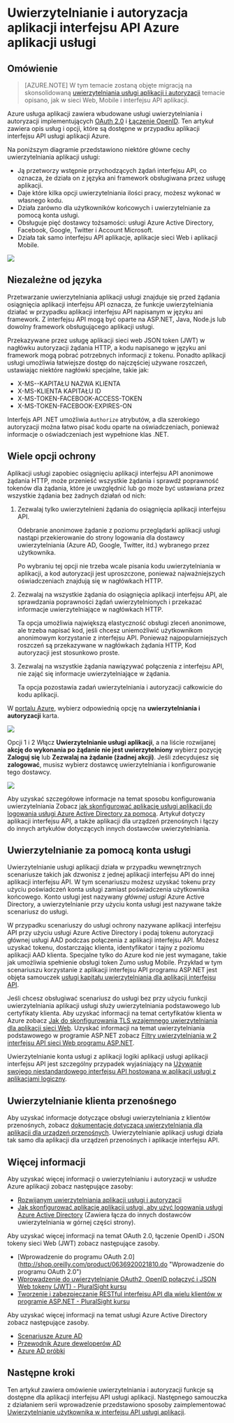 <properties
    pageTitle="Uwierzytelniania i autoryzacji dla aplikacji interfejsu API usługi aplikacji Azure | Microsoft Azure"
    description="Informacje na temat usługi uwierzytelniania i autoryzacji Azure aplikacji usługi znajdują się w przypadku aplikacji interfejsu API."
    services="app-service\api"
    documentationCenter=".net"
    authors="tdykstra"
    manager="wpickett"
    editor=""/>

<tags
    ms.service="app-service-api"
    ms.workload="na"
    ms.tgt_pltfrm="na"
    ms.devlang="na"
    ms.topic="article"
    ms.date="05/23/2016"
    ms.author="rachelap"/>

# <a name="authentication-and-authorization-for-api-apps-in-azure-app-service"></a>Uwierzytelnianie i autoryzacja aplikacji interfejsu API Azure aplikacji usługi

## <a name="overview"></a>Omówienie 

> [AZURE.NOTE] W tym temacie zostaną objęte migracją na skonsolidowaną [uwierzytelniania usługi aplikacji i autoryzacji](../app-service/app-service-authentication-overview.md) temacie opisano, jak w sieci Web, Mobile i interfejsu API aplikacji.

Azure usługa aplikacji zawiera wbudowane usługi uwierzytelniania i autoryzacji implementujących [OAuth 2.0](#oauth) i [Łączenie OpenID](#oauth). Ten artykuł zawiera opis usług i opcji, które są dostępne w przypadku aplikacji interfejsu API usługi aplikacji Azure.

Na poniższym diagramie przedstawiono niektóre główne cechy uwierzytelniania aplikacji usługi:

* Ją przetworzy wstępnie przychodzących żądań interfejsu API, co oznacza, że działa on z języka ani framework obsługiwana przez usługę aplikacji.
* Daje które kilka opcji uwierzytelniania ilości pracy, możesz wykonać w własnego kodu.
* Działa zarówno dla użytkowników końcowych i uwierzytelnianie za pomocą konta usługi. 
* Obsługuje pięć dostawcy tożsamości: usługi Azure Active Directory, Facebook, Google, Twitter i Account Microsoft.
* Działa tak samo interfejsu API aplikacje, aplikacje sieci Web i aplikacji Mobile.

![](./media/app-service-api-authentication/api-apps-overview.png)

## <a name="language-agnostic"></a>Niezależne od języka

Przetwarzanie uwierzytelniania aplikacji usługi znajduje się przed żądania osiągnięcia aplikacji interfejsu API oznacza, że funkcje uwierzytelniania działać w przypadku aplikacji interfejsu API napisanym w języku ani framework.  Z interfejsu API mogą być oparte na ASP.NET, Java, Node.js lub dowolny framework obsługującego aplikacji usługi.

Przekazywane przez usługę aplikacji sieci web JSON token (JWT) w nagłówku autoryzacji żądania HTTP, a kodu napisanego w języku ani framework mogą pobrać potrzebnych informacji z tokenu. Ponadto aplikacji usługi umożliwia łatwiejsze dostęp do najczęściej używane roszczeń, ustawiając niektóre nagłówki specjalne, takie jak:

* X-MS--KAPITAŁU NAZWA KLIENTA
* X-MS-KLIENTA KAPITAŁU ID
* X-MS-TOKEN-FACEBOOK-ACCESS-TOKEN
* X-MS-TOKEN-FACEBOOK-EXPIRES-ON
 
Interfejs API .NET umożliwia `Authorize` atrybutów, a dla szerokiego autoryzacji można łatwo pisać kodu oparte na oświadczeniach, ponieważ informacje o oświadczeniach jest wypełnione klas .NET.

## <a name="multiple-protection-options"></a>Wiele opcji ochrony

Aplikacji usługi zapobiec osiągnięciu aplikacji interfejsu API anonimowe żądania HTTP, może przenieść wszystkie żądania i sprawdź poprawność tokenów dla żądania, które je uwzględnić lub go może być ustawiana przez wszystkie żądania bez żadnych działań od nich:

1. Zezwalaj tylko uwierzytelnieni żądania do osiągnięcia aplikacji interfejsu API.

    Odebranie anonimowe żądanie z poziomu przeglądarki aplikacji usługi nastąpi przekierowanie do strony logowania dla dostawcy uwierzytelniania (Azure AD, Google, Twitter, itd.) wybranego przez użytkownika. 

    Po wybraniu tej opcji nie trzeba wcale pisania kodu uwierzytelniania w aplikacji, a kod autoryzacji jest uproszczone, ponieważ najważniejszych oświadczeniach znajdują się w nagłówkach HTTP.

2. Zezwalaj na wszystkie żądania do osiągnięcia aplikacji interfejsu API, ale sprawdzania poprawności żądań uwierzytelnionych i przekazać informacje uwierzytelniające w nagłówkach HTTP.

    Ta opcja umożliwia największą elastyczność obsługi zleceń anonimowe, ale trzeba napisać kod, jeśli chcesz uniemożliwić użytkownikom anonimowym korzystanie z interfejsu API. Ponieważ najpopularniejszych roszczeń są przekazywane w nagłówkach żądania HTTP, Kod autoryzacji jest stosunkowo proste.
    
3. Zezwalaj na wszystkie żądania nawiązywać połączenia z interfejsu API, nie zająć się informacje uwierzytelniające w żądania.

    Ta opcja pozostawia zadań uwierzytelniania i autoryzacji całkowicie do kodu aplikacji.

W [portalu Azure](https://portal.azure.com/), wybierz odpowiednią opcję na **uwierzytelniania i autoryzacji** karta.

![](./media/app-service-api-authentication/authblade.png)

Opcji 1 i 2 Włącz **Uwierzytelnianie usługi aplikacji**, a na liście rozwijanej **akcję do wykonania po żądanie nie jest uwierzytelniony** wybierz pozycję **Zaloguj się** lub **Zezwalaj na żądanie (żadnej akcji)**.  Jeśli zdecydujesz się **zalogować**, musisz wybierz dostawcę uwierzytelniania i konfigurowanie tego dostawcy.

![](./media/app-service-api-authentication/actiontotake.png)

Aby uzyskać szczegółowe informacje na temat sposobu konfigurowania uwierzytelniania Zobacz [jak skonfigurować aplikację usługi aplikacji do logowania usługi Azure Active Directory za pomocą](../app-service-mobile/app-service-mobile-how-to-configure-active-directory-authentication.md). Artykuł dotyczy aplikacji interfejsu API, a także aplikacji dla urządzeń przenośnych i łączy do innych artykułów dotyczących innych dostawców uwierzytelniania.
 
## <a id="internal"></a>Uwierzytelnianie za pomocą konta usługi

Uwierzytelnianie usługi aplikacji działa w przypadku wewnętrznych scenariusze takich jak dzwonisz z jednej aplikacji interfejsu API do innej aplikacji interfejsu API. W tym scenariuszu możesz uzyskać tokenu przy użyciu poświadczeń konta usługi zamiast poświadczenia użytkownika końcowego. Konto usługi jest nazywany *głównej usługi* Azure Active Directory, a uwierzytelnianie przy użyciu konta usługi jest nazywane także scenariusz do usługi. 

W przypadku scenariuszy do usługi ochrony nazywane aplikacji interfejsu API przy użyciu usługi Azure Active Directory i podaj tokenu autoryzacji głównej usługi AAD podczas połączenia z aplikacji interfejsu API. Możesz uzyskać tokenu, dostarczając klienta, identyfikator i tajny z poziomu aplikacji AAD klienta. Specjalne tylko do Azure kod nie jest wymagane, takie jak umożliwia spełnienie obsługi token Zumo usług Mobile. Przykład w tym scenariuszu korzystanie z aplikacji interfejsu API programu ASP.NET jest objęta samouczek [usługi kapitału uwierzytelniania dla aplikacji interfejsu API](app-service-api-dotnet-service-principal-auth.md).

Jeśli chcesz obsługiwać scenariusz do usługi bez przy użyciu funkcji uwierzytelniania aplikacji usługi służy uwierzytelniania podstawowego lub certyfikaty klienta. Aby uzyskać informacji na temat certyfikatów klienta w Azure zobacz [Jak do skonfigurowania TLS wzajemnego uwierzytelniania dla aplikacji sieci Web](../app-service-web/app-service-web-configure-tls-mutual-auth.md). Uzyskać informacji na temat uwierzytelniania podstawowego w programie ASP.NET zobacz [Filtry uwierzytelniania w 2 interfejsu API sieci Web programu ASP.NET](http://www.asp.net/web-api/overview/security/authentication-filters).

Uwierzytelnianie konta usługi z aplikacji logiki aplikacji usługi aplikacji interfejsu API jest szczególny przypadek wyjaśniający na [Używanie swojego niestandardowego interfejsu API hostowana w aplikacji usługi z aplikacjami logiczny](../app-service-logic/app-service-logic-custom-hosted-api.md).

## <a name="mobile-client-authentication"></a>Uwierzytelnianie klienta przenośnego

Aby uzyskać informacje dotyczące obsługi uwierzytelniania z klientów przenośnych, zobacz [dokumentację dotyczącą uwierzytelniania dla aplikacji dla urządzeń przenośnych](../app-service-mobile/app-service-mobile-ios-get-started-users.md). Uwierzytelnianie aplikacji usługi działa tak samo dla aplikacji dla urządzeń przenośnych i aplikacje interfejsu API.
  
## <a name="more-information"></a>Więcej informacji

Aby uzyskać więcej informacji o uwierzytelnianiu i autoryzacji w usłudze Azure aplikacji zobacz następujące zasoby:

* [Rozwijanym uwierzytelniania aplikacji usługi i autoryzacji](/blog/announcing-app-service-authentication-authorization/)
* [Jak skonfigurować aplikację aplikacji usługi, aby użyć logowania usługi Azure Active Directory](../app-service-mobile/app-service-mobile-how-to-configure-active-directory-authentication.md) (Zawiera łącza do innych dostawców uwierzytelniania w górnej części strony). 

Aby uzyskać więcej informacji na temat OAuth 2.0, łączenie OpenID i JSON tokeny sieci Web (JWT) zobacz następujące zasoby.

* [Wprowadzenie do programu OAuth 2.0] (http://shop.oreilly.com/product/0636920021810.do "Wprowadzenie do programu OAuth 2.0") 
* [Wprowadzenie do uwierzytelnianie OAuth2, OpenID połączyć i JSON Web tokeny (JWT) - PluralSight kursu](http://www.pluralsight.com/courses/oauth2-json-web-tokens-openid-connect-introduction) 
* [Tworzenie i zabezpieczanie RESTful interfejsu API dla wielu klientów w programie ASP.NET - PluralSight kursu](http://www.pluralsight.com/courses/building-securing-restful-api-aspdotnet)

Aby uzyskać więcej informacji na temat usługi Azure Active Directory zobacz następujące zasoby.

* [Scenariusze Azure AD](http://aka.ms/aadscenarios)
* [Przewodnik Azure deweloperów AD](http://aka.ms/aaddev)
* [Azure AD próbki](http://aka.ms/aadsamples)

## <a name="next-steps"></a>Następne kroki

Ten artykuł zawiera omówienie uwierzytelniania i autoryzacji funkcje są dostępne dla aplikacji interfejsu API usługi aplikacji. Następnego samouczka z działaniem serii wprowadzenie przedstawiono sposoby zaimplementować [Uwierzytelnianie użytkownika w interfejsu API usługi aplikacji](app-service-api-dotnet-user-principal-auth.md).
